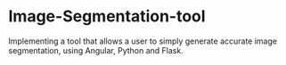 # Image-Segmentation-tool
 Implementing a tool that allows a user to simply generate  accurate image segmentation, using Angular, Python and Flask.
